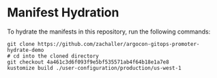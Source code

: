 # Manifest Hydration

To hydrate the manifests in this repository, run the following commands:

```shell
git clone https://github.com/zachaller/argocon-gitops-promoter-hydrate-demo
# cd into the cloned directory
git checkout 4a461c3d6f093f9e5bf535571ab4f64b18e1a7e8
kustomize build ./user-configuration/production/us-west-1
```
